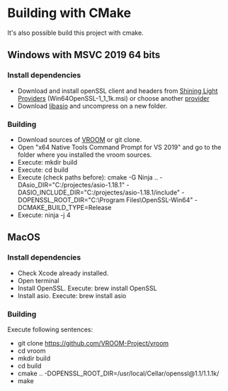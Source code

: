# Building with CMake

It's also possible build this project with cmake.

## Windows with MSVC 2019 64 bits

### Install dependencies

- Download and install openSSL client and headers from [Shining Light Providers](https://slproweb.com/products/Win32OpenSSL.html) (Win64OpenSSL-1_1_1k.msi) or choose another [provider](https://wiki.openssl.org/index.php/Binaries)
- Download [libasio](https://sourceforge.net/projects/asio/files/asio/1.18.1%20%28Stable%29/asio-1.18.1.zip/download) and uncompress on a new folder.

### Building

- Download sources of [VROOM](https://github.com/VROOM-Project/vroom) or git clone.
- Open "x64 Native Tools Command Prompt for VS 2019" and go to the folder where you installed the vroom sources.
- Execute: mkdir build
- Execute: cd build
- Execute (check paths before): cmake -G Ninja .. -DAsio_DIR="C:/projectes/asio-1.18.1" -DASIO_INCLUDE_DIR="C:/projectes/asio-1.18.1/include" -DOPENSSL_ROOT_DIR="C:\Program Files\OpenSSL-Win64" -DCMAKE_BUILD_TYPE=Release  
- Execute: ninja -j 4

## MacOS

### Install dependencies

- Check Xcode already installed.
- Open terminal
- Install OpenSSL. Execute: brew install OpenSSL
- Install asio. Execute: brew install asio

### Building

Execute following sentences:
- git clone https://github.com/VROOM-Project/vroom
- cd vroom
- mkdir build
- cd build 
- cmake .. -DOPENSSL_ROOT_DIR=/usr/local/Cellar/openssl\@1.1/1.1.1k/
- make
